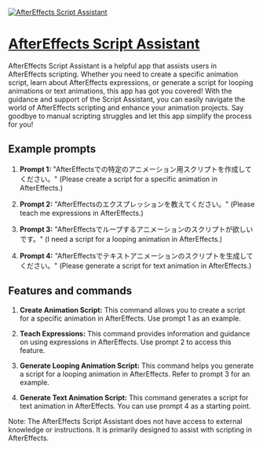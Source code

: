 [![AfterEffects Script Assistant](https://files.oaiusercontent.com/file-IUIskTKNi2THehAG5pe2ipBG?se=2123-10-19T01%3A12%3A03Z&sp=r&sv=2021-08-06&sr=b&rscc=max-age%3D31536000%2C%20immutable&rscd=attachment%3B%20filename%3D1ab626f1-9805-4dc9-ad90-dbc52164a392.png&sig=35RUH5QhyXNR%2B69dWnFGh6kuM%2B4sYDBMKXngEHJ4Ubo%3D)](https://chat.openai.com/g/g-jIBx779I5-aftereffects-script-assistant)

# [AfterEffects Script Assistant](https://chat.openai.com/g/g-jIBx779I5-aftereffects-script-assistant)

AfterEffects Script Assistant is a helpful app that assists users in AfterEffects scripting. Whether you need to create a specific animation script, learn about AfterEffects expressions, or generate a script for looping animations or text animations, this app has got you covered! With the guidance and support of the Script Assistant, you can easily navigate the world of AfterEffects scripting and enhance your animation projects. Say goodbye to manual scripting struggles and let this app simplify the process for you!

## Example prompts

1. **Prompt 1:** "AfterEffectsでの特定のアニメーション用スクリプトを作成してください。" (Please create a script for a specific animation in AfterEffects.)

2. **Prompt 2:** "AfterEffectsのエクスプレッションを教えてください。" (Please teach me expressions in AfterEffects.)

3. **Prompt 3:** "AfterEffectsでループするアニメーションのスクリプトが欲しいです。" (I need a script for a looping animation in AfterEffects.)

4. **Prompt 4:** "AfterEffectsでテキストアニメーションのスクリプトを生成してください。" (Please generate a script for text animation in AfterEffects.)

## Features and commands

1. **Create Animation Script:** This command allows you to create a script for a specific animation in AfterEffects. Use prompt 1 as an example.

2. **Teach Expressions:** This command provides information and guidance on using expressions in AfterEffects. Use prompt 2 to access this feature.

3. **Generate Looping Animation Script:** This command helps you generate a script for a looping animation in AfterEffects. Refer to prompt 3 for an example.

4. **Generate Text Animation Script:** This command generates a script for text animation in AfterEffects. You can use prompt 4 as a starting point.

Note: The AfterEffects Script Assistant does not have access to external knowledge or instructions. It is primarily designed to assist with scripting in AfterEffects.
